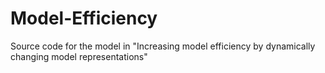 # Model-Efficiency
Source code for the model in "Increasing model efficiency by dynamically changing model representations" 
